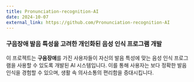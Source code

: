 ```yaml
---
title: Pronunciation-recognition-AI
date: 2024-10-07
external_link: https://github.com/Pronunciation-recognition-AI
---
```


### 구음장애 발음 특성을 고려한 개인화된 음성 인식 프로그램 개발

이 프로젝트는 **구음장애**를 가진 사용자들이 자신의 발음 특성에 맞는 음성 인식 프로그램을 사용할 수 있도록 개발된 AI 시스템입니다. 이를 통해 사용자는 보다 정확한 발음 인식을 경험할 수 있으며, 생활 속 의사소통의 편리함을 증대시킵니다.